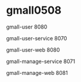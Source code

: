 # gmall0508

gmall-user 8080

gmall-user-service 8070

gmall-user-web 8080

gmall-manage-service 8071

gmall-manage-web 8081